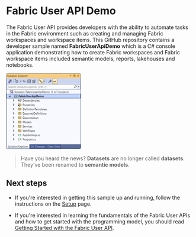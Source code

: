 # Fabric User API Demo

The Fabric User API provides developers with the ability to automate
tasks in the Fabric environment such as creating and managing Fabric
workspaces and workspace items. This GitHub repository contains a
developer sample named **FabricUserApiDemo** which is a C# console
application demonstrating how to create Fabric workspaces and Fabric
workspace items included semantic models, reports, lakehouses and
notebooks.

<img src="./images/ReadMe/media/image1.png" style="width:40%" />

> Have you heard the news? **Datasets** are no longer called **datasets**. They’ve been
renamed to **semantic models**.

## Next steps
 - If you're interested in getting this sample up and running,
follow the instructions on the [Setup](https://github.com/PowerBiDevCamp/FabricUserApiDemo/blob/main/Setup.md) page.

 - If you're interested in learning the fundamentals of the Fabric
User APIs and how to get started with the programming model, you should read [Getting Started with the Fabric User
API](https://github.com/PowerBiDevCamp/FabricUserApiDemo/blob/main/Getting%20Started.md).
